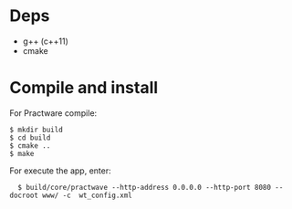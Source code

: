 # Deps

* g++ (c++11)
* cmake

# Compile and install

For Practware compile:

```
$ mkdir build
$ cd build
$ cmake ..
$ make
```

For execute the app, enter:

```
  $ build/core/practwave --http-address 0.0.0.0 --http-port 8080 --docroot www/ -c  wt_config.xml
```



